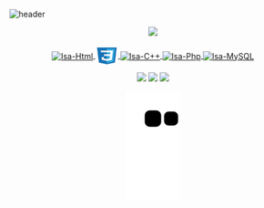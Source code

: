 ![header](https://capsule-render.vercel.app/api?type=waving&color=000&height=230&section=header&text=Olá,%20seja%20bem-vindo.&fontSize=70&fontColor=d83b7d&animation=fadeIn&fontAlignY=38&desc=Beginner%20Front-end%20developer&descAlignY=55&descAlign=62)

<div align="center">
  <a href="https://github.com/belleruivo">
  <img height="180em" src="https://github-readme-stats.vercel.app/api?username=belleruivo&show_icons=true&theme=radical&include_all_commits=true&count_private=true"/>
</div>

<div align="center" style="display: inline_block"><br>
  <img align="center" alt="Isa-Html" height="30" width="40" src="https://cdn.jsdelivr.net/gh/devicons/devicon/icons/html5/html5-original.svg">
  <img align="center" alt="Isa-CSS" height="30" width="40" src="https://raw.githubusercontent.com/devicons/devicon/master/icons/css3/css3-original.svg">
  <img align="center" alt="Isa-C++" height="30" width="40" src="https://cdn.jsdelivr.net/gh/devicons/devicon/icons/cplusplus/cplusplus-original.svg">
  <img align="center" alt="Isa-Php" height="30" width="40" src="https://cdn.jsdelivr.net/gh/devicons/devicon/icons/php/php-original.svg">
  <img align="center" alt="Isa-MySQL" height="30" width="40" src="https://cdn.jsdelivr.net/gh/devicons/devicon/icons/mysql/mysql-original.svg">
</div>

<div align="center">

   <a href="https://instagram.com/iswwruivo_" target="_blank"><img src="https://img.shields.io/badge/-Instagram-%23E4405F?style=for-the-badge&logo=instagram&logoColor=white" target="_blank"></a>
  <a href = "mailto:isabelleruivosantos@gmail.com"><img src="https://img.shields.io/badge/-Gmail-%23333?style=for-the-badge&logo=gmail&logoColor=white" target="_blank"></a>
  <a href="https://www.linkedin.com/in/isabelle-ruivo-dos-santos-b40806243/" target="_blank"><img src="https://img.shields.io/badge/-LinkedIn-%230077B5?style=for-the-badge&logo=linkedin&logoColor=white" target="_blank"></a> 
  
![Snake animation](https://github.com/belleruivo/belleruivo/blob/output/github-contribution-grid-snake.svg)

</div>
